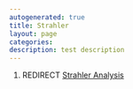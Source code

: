 ```yaml
---
autogenerated: true
title: Strahler
layout: page
categories: 
description: test description
---
```


1.  REDIRECT [Strahler Analysis](Strahler_Analysis)
